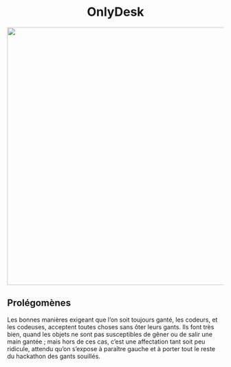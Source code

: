<div align="center">
  <h1>OnlyDesk</h1>
  <img src="https://static.dicopathe.com/wp-content/uploads/2023/01/CELNARTpt-1024x931.jpg" width="600">
</div>


## Prolégomènes

Les bonnes manières exigeant que l’on soit toujours ganté, les codeurs, et les codeuses, acceptent toutes choses sans ôter leurs gants. Ils font très bien, quand les objets ne sont pas susceptibles de gêner ou de salir une main gantée ; mais hors de ces cas, c’est une affectation tant soit peu ridicule, attendu qu’on s’expose à paraître gauche et à porter tout le reste du hackathon des gants souillés.